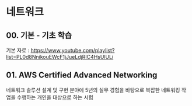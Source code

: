# 네트워크

## 00. 기본 - 기초 학습

기본 자료 : https://www.youtube.com/playlist?list=PL0d8NnikouEWcF1jJueLdjRIC4HsUlULi

## 01. AWS Certified Advanced Networking

네트워크 솔루션 설계 및 구현 분야에 5년의 실무 경험을 바탕으로 복잡한 네트워킹 작업을 수행하는 개인을 대상으로 하는 시험
